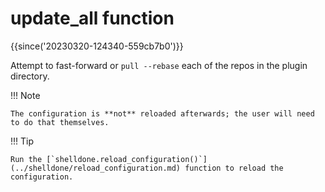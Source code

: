 # update_all function

{{since('20230320-124340-559cb7b0')}}

Attempt to fast-forward or `pull --rebase` each of the repos in the plugin directory.

!!! Note

    The configuration is **not** reloaded afterwards; the user will need to do that themselves.

!!! Tip

    Run the [`shelldone.reload_configuration()`](../shelldone/reload_configuration.md) function to reload the configuration.


